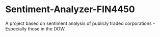# Sentiment-Analyzer-FIN4450
A project based on sentiment analysis of publicly traded corporations - Especially those in the DOW.
